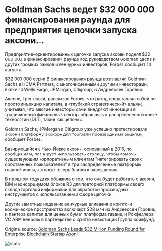# Goldman Sachs ведет $32 000 000 финансирования раунда для предприятия цепочки запуска аксони...

Предприятие-ориентированных цепочки запуска аксони поднял $32 000 000 в финансировании раунде под руководством Goldman Sachs и других громких банков и венчурных инвесторов, Forbes сообщает 14 августа.

$32 000 000 серии B финансирования раунда возглавлял Goldman Sachs и НСМА Partners, с многочисленными другими инвесторами, включая Wells Fargo, JPMorgan, Citigroup, и Андреессен Горовиц.

Аксони, Грег счвэй, рассказал Forbes, что раунд представлял собой не просто инъекцию капитала, а «глубокий стратегический» альянс, учитывая, что многие инвесторы сами внедряют инновации в традиционный финансовый сектор, обращаясь к распределенной книге технологии (DLT), такие как цепочки.

Goldman Sachs, JPMorgan и Citigroup уже успешно протестировали аксони платформу акскоре для торговли производными акциями, сообщает Forbes.

Базирующийся в Нью-Йорке аксони, основанный в 2016, по сообщениям, планирует использовать столицу, чтобы помочь существующим корпоративным клиентам "интегрировать своих собственных пользователей" в три распределенные платформы главной книги, которые теперь близки к завершению.

В прошлом году дткк объявила о том, что она будет работать с аксони, IBM и консорциумом блоков R3 для повторной платформы своего склада торговой информации для обработки производных инструментов с использованием акскоре цепочки.

Другие заметные недавние венчурные вливания в крипто-и космическое пространство включают $28 млн из Андреессен Горовиц и пантера капитал для ценных бумаг платформа гавани, и Рокфеллера VC ARM венрокк в партнерстве с крипто инвестиций Группа коинфунд.

Original source: [Goldman Sachs Leads $32 Million Funding Round for Enterprise Blockchain Startup Axoni](https://cointelegraph.com/news/goldman-sachs-leads-32-million-funding-round-for-enterprise-blockchain-startup-axon)

![stats](https://c.statcounter.com/11760860/0/a89fa40b/1/ "stats")